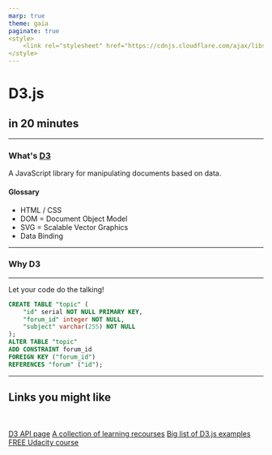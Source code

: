 ```yaml
---
marp: true
theme: gaia
paginate: true
<style>
    <link rel="stylesheet" href="https://cdnjs.cloudflare.com/ajax/libs/font-awesome/5.12.1/css/solid.min.css">
</style>
---
```


# D3.js <i class="far fa-clock"></i>
## in 20 minutes

---
### What's [D3](https://d3js.org/)

A JavaScript library for manipulating documents based on data.

#### Glossary

- HTML / CSS
- DOM = Document Object Model
- SVG = Scalable Vector Graphics
- Data Binding


---
### Why D3



---
Let your code do the talking!

```sql zoom-18
CREATE TABLE "topic" (
    "id" serial NOT NULL PRIMARY KEY,
    "forum_id" integer NOT NULL,
    "subject" varchar(255) NOT NULL
);
ALTER TABLE "topic"
ADD CONSTRAINT forum_id
FOREIGN KEY ("forum_id")
REFERENCES "forum" ("id");
```


---
## Links you might like

<br /><br />
[D3 API page](https://github.com/d3/d3/blob/master/API.md)
[A collection of learning recourses](https://mode.com/blog/learn-d3)
[Big list of D3.js examples](https://christopheviau.com/d3list/)
[FREE Udacity course](https://www.udacity.com/course/data-visualization-and-d3js--ud507)



